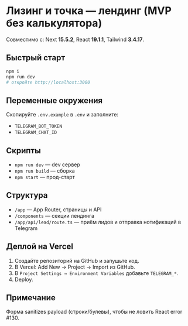 # Лизинг и точка — лендинг (MVP без калькулятора)

Совместимо с: Next **15.5.2**, React **19.1.1**, Tailwind **3.4.17**.

## Быстрый старт
```bash
npm i
npm run dev
# откройте http://localhost:3000
```

## Переменные окружения
Скопируйте `.env.example` в `.env` и заполните:
- `TELEGRAM_BOT_TOKEN`
- `TELEGRAM_CHAT_ID`

## Скрипты
- `npm run dev` — dev сервер
- `npm run build` — сборка
- `npm start` — прод-старт

## Структура
- `/app` — App Router, страницы и API
- `/components` — секции лендинга
- `/app/api/lead/route.ts` — приём лидов и отправка нотификаций в Telegram

## Деплой на Vercel
1. Создайте репозиторий на GitHub и запушьте код.
2. В Vercel: Add New → Project → Import из GitHub.
3. В `Project Settings → Environment Variables` добавьте `TELEGRAM_*`.
4. Deploy.

## Примечание
Форма sanitizes payload (строки/булевы), чтобы не ловить React error #130.
